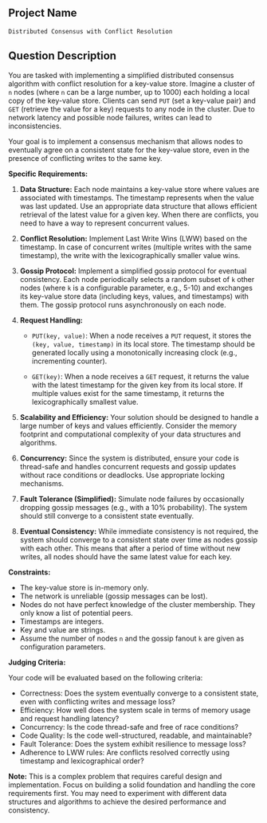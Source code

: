 ## Project Name

`Distributed Consensus with Conflict Resolution`

## Question Description

You are tasked with implementing a simplified distributed consensus algorithm with conflict resolution for a key-value store. Imagine a cluster of `n` nodes (where `n` can be a large number, up to 1000) each holding a local copy of the key-value store.  Clients can send `PUT` (set a key-value pair) and `GET` (retrieve the value for a key) requests to any node in the cluster. Due to network latency and possible node failures, writes can lead to inconsistencies.

Your goal is to implement a consensus mechanism that allows nodes to eventually agree on a consistent state for the key-value store, even in the presence of conflicting writes to the same key.

**Specific Requirements:**

1.  **Data Structure:** Each node maintains a key-value store where values are associated with timestamps. The timestamp represents when the value was last updated.  Use an appropriate data structure that allows efficient retrieval of the latest value for a given key. When there are conflicts, you need to have a way to represent concurrent values.

2.  **Conflict Resolution:** Implement Last Write Wins (LWW) based on the timestamp. In case of concurrent writes (multiple writes with the same timestamp), the write with the lexicographically smaller value wins.

3.  **Gossip Protocol:** Implement a simplified gossip protocol for eventual consistency.  Each node periodically selects a random subset of `k` other nodes (where `k` is a configurable parameter, e.g., 5-10) and exchanges its key-value store data (including keys, values, and timestamps) with them. The gossip protocol runs asynchronously on each node.

4.  **Request Handling:**
    *   `PUT(key, value)`: When a node receives a `PUT` request, it stores the `(key, value, timestamp)` in its local store. The timestamp should be generated locally using a monotonically increasing clock (e.g., incrementing counter).

    *   `GET(key)`: When a node receives a `GET` request, it returns the value with the latest timestamp for the given key from its local store.  If multiple values exist for the same timestamp, it returns the lexicographically smallest value.

5.  **Scalability and Efficiency:** Your solution should be designed to handle a large number of keys and values efficiently. Consider the memory footprint and computational complexity of your data structures and algorithms.

6.  **Concurrency:** Since the system is distributed, ensure your code is thread-safe and handles concurrent requests and gossip updates without race conditions or deadlocks. Use appropriate locking mechanisms.

7.  **Fault Tolerance (Simplified):** Simulate node failures by occasionally dropping gossip messages (e.g., with a 10% probability). The system should still converge to a consistent state eventually.

8.  **Eventual Consistency:** While immediate consistency is not required, the system should converge to a consistent state over time as nodes gossip with each other.  This means that after a period of time without new writes, all nodes should have the same latest value for each key.

**Constraints:**

*   The key-value store is in-memory only.
*   The network is unreliable (gossip messages can be lost).
*   Nodes do not have perfect knowledge of the cluster membership. They only know a list of potential peers.
*   Timestamps are integers.
*   Key and value are strings.
*   Assume the number of nodes `n` and the gossip fanout `k` are given as configuration parameters.

**Judging Criteria:**

Your code will be evaluated based on the following criteria:

*   Correctness: Does the system eventually converge to a consistent state, even with conflicting writes and message loss?
*   Efficiency:  How well does the system scale in terms of memory usage and request handling latency?
*   Concurrency: Is the code thread-safe and free of race conditions?
*   Code Quality: Is the code well-structured, readable, and maintainable?
*   Fault Tolerance: Does the system exhibit resilience to message loss?
*   Adherence to LWW rules: Are conflicts resolved correctly using timestamp and lexicographical order?

**Note:**  This is a complex problem that requires careful design and implementation.  Focus on building a solid foundation and handling the core requirements first. You may need to experiment with different data structures and algorithms to achieve the desired performance and consistency.
